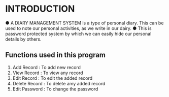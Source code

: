 # INTRODUCTION
 ● A DIARY MANAGEMENT SYSTEM is a type of personal diary. This can be used to note our personal activities, as we write in our dairy.
 ● This is password protected system by which we can easily hide our personal details by others.

## Functions used in this program
1. Add Record : To add new record
2. View Record : To view any record 
3. Edit Record : To edit the added record
4. Delete Record : To delete amy added record
5. Edit Password : To change the password